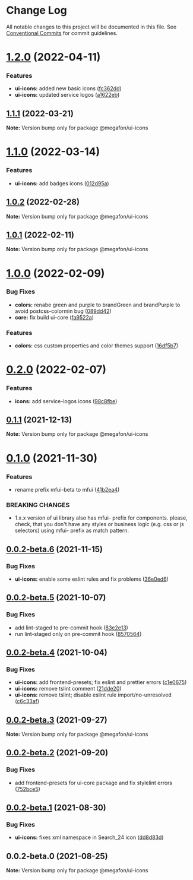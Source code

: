 # Change Log

All notable changes to this project will be documented in this file.
See [Conventional Commits](https://conventionalcommits.org) for commit guidelines.

# [1.2.0](https://github.com/MegafonWebLab/megafon-ui/compare/@megafon/ui-icons@1.1.1...@megafon/ui-icons@1.2.0) (2022-04-11)


### Features

* **ui-icons:** added new basic icons ([fc362dd](https://github.com/MegafonWebLab/megafon-ui/commit/fc362dd7d6bd6ada2d2b61b2217c18d94f0fd568))
* **ui-icons:** updated service logos ([a1622eb](https://github.com/MegafonWebLab/megafon-ui/commit/a1622eb8103626cfdfa2a9186b8db114d5f9dc0a))





## [1.1.1](https://github.com/MegafonWebLab/megafon-ui/compare/@megafon/ui-icons@1.1.0...@megafon/ui-icons@1.1.1) (2022-03-21)

**Note:** Version bump only for package @megafon/ui-icons





# [1.1.0](https://github.com/MegafonWebLab/megafon-ui/compare/@megafon/ui-icons@1.0.2...@megafon/ui-icons@1.1.0) (2022-03-14)


### Features

* **ui-icons:** add badges icons ([012d95a](https://github.com/MegafonWebLab/megafon-ui/commit/012d95ac8644270d5641d01b8f988f2ae45d2503))





## [1.0.2](https://github.com/MegafonWebLab/megafon-ui/compare/@megafon/ui-icons@1.0.1...@megafon/ui-icons@1.0.2) (2022-02-28)

**Note:** Version bump only for package @megafon/ui-icons





## [1.0.1](https://github.com/MegafonWebLab/megafon-ui/compare/@megafon/ui-icons@1.0.0...@megafon/ui-icons@1.0.1) (2022-02-11)

**Note:** Version bump only for package @megafon/ui-icons





# [1.0.0](https://github.com/MegafonWebLab/megafon-ui/compare/@megafon/ui-icons@0.2.0...@megafon/ui-icons@1.0.0) (2022-02-09)


### Bug Fixes

* **colors:** renabe green and purple to brandGreen and brandPurple to avoid postcss-colormin bug ([089dd42](https://github.com/MegafonWebLab/megafon-ui/commit/089dd42cd18db7fc83e690da45d09b88c636a6f7))
* **core:** fix build ui-core ([fa9522a](https://github.com/MegafonWebLab/megafon-ui/commit/fa9522ac0931edb7ec772ad040557997db080687))


### Features

* **colors:** css custom properties and color themes support ([16df5b7](https://github.com/MegafonWebLab/megafon-ui/commit/16df5b7b2644e15bb6c6e49e7347c0f8e4839e58))





# [0.2.0](https://github.com/MegafonWebLab/megafon-ui/compare/@megafon/ui-icons@0.1.1...@megafon/ui-icons@0.2.0) (2022-02-07)


### Features

* **icons:** add service-logos icons ([98c8fbe](https://github.com/MegafonWebLab/megafon-ui/commit/98c8fbeebbc95d3f9a536cb1e73e1f9c791437f5))





## [0.1.1](https://github.com/MegafonWebLab/megafon-ui/compare/@megafon/ui-icons@0.1.0...@megafon/ui-icons@0.1.1) (2021-12-13)

**Note:** Version bump only for package @megafon/ui-icons





# [0.1.0](https://github.com/MegafonWebLab/megafon-ui/compare/@megafon/ui-icons@0.0.2-beta.6...@megafon/ui-icons@0.1.0) (2021-11-30)


### Features

* rename prefix mfui-beta to mfui ([41b2ea4](https://github.com/MegafonWebLab/megafon-ui/commit/41b2ea4880ee6dd0e76b862bfc0d2a86031d734c))


### BREAKING CHANGES

* 1.x.x version of ui library also has mfui- prefix for components. please, check,
that you don't have any styles or business logic (e.g. css or js selectors) using mfui- prefix as
match pattern.





## [0.0.2-beta.6](https://github.com/MegafonWebLab/megafon-ui/compare/@megafon/ui-icons@0.0.2-beta.5...@megafon/ui-icons@0.0.2-beta.6) (2021-11-15)


### Bug Fixes

* **ui-icons:** enable some eslint rules and fix problems ([36e0ed6](https://github.com/MegafonWebLab/megafon-ui/commit/36e0ed64876eecc770bf1272ebc87607603ea3fc))





## [0.0.2-beta.5](https://github.com/MegafonWebLab/megafon-ui/compare/@megafon/ui-icons@0.0.2-beta.4...@megafon/ui-icons@0.0.2-beta.5) (2021-10-07)


### Bug Fixes

* add lint-staged to pre-commit hook ([83e2e13](https://github.com/MegafonWebLab/megafon-ui/commit/83e2e1304c92cd0125e80fa0c2879e28476499d9))
* run lint-staged only on pre-commit hook ([8570564](https://github.com/MegafonWebLab/megafon-ui/commit/857056423e738135f6d0866df8c0166ce9bd289e))





## [0.0.2-beta.4](https://github.com/MegafonWebLab/megafon-ui/compare/@megafon/ui-icons@0.0.2-beta.3...@megafon/ui-icons@0.0.2-beta.4) (2021-10-04)


### Bug Fixes

* **ui-icons:** add frontend-presets; fix eslint and prettier errors ([c1e0675](https://github.com/MegafonWebLab/megafon-ui/commit/c1e06758c2b6002a3011d7e98a745f1f25186714))
* **ui-icons:** remove tslint comment ([21dde20](https://github.com/MegafonWebLab/megafon-ui/commit/21dde2044dc74e1ae7f949acf1d7df751377f0aa))
* **ui-icons:** remove tslint; disable eslint rule import/no-unresolved ([c6c33af](https://github.com/MegafonWebLab/megafon-ui/commit/c6c33af4b64cf01e433dd77446d3e537c9bd2e0d))





## [0.0.2-beta.3](https://github.com/MegafonWebLab/megafon-ui/compare/@megafon/ui-icons@0.0.2-beta.2...@megafon/ui-icons@0.0.2-beta.3) (2021-09-27)

**Note:** Version bump only for package @megafon/ui-icons





## [0.0.2-beta.2](https://github.com/MegafonWebLab/megafon-ui/compare/@megafon/ui-icons@0.0.2-beta.1...@megafon/ui-icons@0.0.2-beta.2) (2021-09-20)


### Bug Fixes

* add frontend-presets for ui-core package and fix stylelint errors ([752bce5](https://github.com/MegafonWebLab/megafon-ui/commit/752bce59cfd31494e85c11faa4795ca7ee89adcc))





## [0.0.2-beta.1](https://github.com/MegafonWebLab/megafon-ui/compare/@megafon/ui-icons@0.0.2-beta.0...@megafon/ui-icons@0.0.2-beta.1) (2021-08-30)


### Bug Fixes

* **ui-icons:** fixes xml namespace in Search_24 icon ([dd8d83d](https://github.com/MegafonWebLab/megafon-ui/commit/dd8d83d18c58be8301b0555e68b0fadd84461777))





## 0.0.2-beta.0 (2021-08-25)

**Note:** Version bump only for package @megafon/ui-icons
